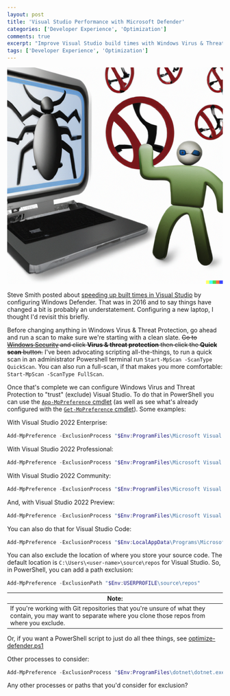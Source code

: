 ```yaml
---
layout: post
title: 'Visual Studio Performance with Microsoft Defender'
categories: ['Developer Experience', 'Optimization']
comments: true
excerpt: "Improve Visual Studio build times with Windows Virus & Threat Protection exclusions."
tags: ['Developer Experience', 'Optimization']
---
```

![Antivirus Exclusion Developer Dall-E image](/assets/antivirus%20exclusion%20developer.png)

Steve Smith posted about [speeding up built times in Visual Studio](https://ardalis.com/speed-up-visual-studio-build-times/?utm_sq=h3m43zzlkm) by configuring Windows Defender.  That was in 2016 and to say things have changed a bit is probably an understatement.  Configuring a new laptop, I thought I'd revisit this briefly.

Before changing anything in Windows Virus & Threat Protection, go ahead and run a scan to make sure we're starting with a clean slate.  ~~Go to [Windows Security](ms-settings:windowsdefender) and click **Virus & threat protection** then click the **Quick scan** button.~~ I've been advocating scripting all-the-things, to run a quick scan in an administrator Powershell terminal run `Start-MpScan -ScanType QuickScan`.  You can also run a full-scan, if that makes you more comfortable: `Start-MpScan -ScanType FullScan`.

Once that's complete we can configure Windows Virus and Threat Protection to "trust" (exclude) Visual Studio.  To do that in PowerShell you can use the [`App-MpPreference` cmdlet](https://learn.microsoft.com/en-us/powershell/module/defender/add-mppreference?view=windowsserver2022-ps) (as well as see what's already configured with the [`Get-MpPreference` cmdlet](https://learn.microsoft.com/en-us/powershell/module/defender/get-mppreference?view=windowsserver2022-ps)).  Some examples:

With Visual Studio 2022 Enterprise:

```PowerShell
Add-MpPreference -ExclusionProcess "$Env:ProgramFiles\Microsoft Visual Studio\2022\Enterprise\Common7\IDE\devenv.exe"
```

With Visual Studio 2022 Professional:

```PowerShell
Add-MpPreference -ExclusionProcess "$Env:ProgramFiles\Microsoft Visual Studio\2022\Professional\Common7\IDE\devenv.exe"
```

With Visual Studio 2022 Community:

```PowerShell
Add-MpPreference -ExclusionProcess "$Env:ProgramFiles\Microsoft Visual Studio\2022\Community\Common7\IDE\devenv.exe"
```

And, with Visual Studio 2022 Preview:

```PowerShell
Add-MpPreference -ExclusionProcess "$Env:ProgramFiles\Microsoft Visual Studio\2022\Preview\Common7\IDE\devenv.exe"
```

You can also do that for Visual Studio Code:

```PowerShell
Add-MpPreference -ExclusionProcess "$Env:LocalAppData\Programs\Microsoft VS Code\code.exe"
```

You can also exclude the location of where you store your source code.  The default location is `C:\Users\<user-name>\source\repos` for Visual Studio.  So, in PowerShell, you can add a path exclusion:

```PowerShell
Add-MpPreference -ExclusionPath "$Env:USERPROFILE\source\repos"
```

|Note:|
|-|
|If you're working with Git repositories that you're unsure of what they contain, you may want to separate where you clone those repos from where you exclude.|

Or, if you want a PowerShell script to just do all thee things, see [optimize-defender.ps1](https://gist.githubusercontent.com/peteraritchie/d6025591566821b4ae5995eb831b6e8d/raw/912b5b20b749d506562437f40e169e6a3e24d279/optimize-defender.ps1)

Other processes to consider:

```PowerShell
Add-MpPreference -ExclusionProcess "$Env:ProgramFiles\dotnet\dotnet.exe"
```

Any other processes or paths that you'd consider for exclusion?
